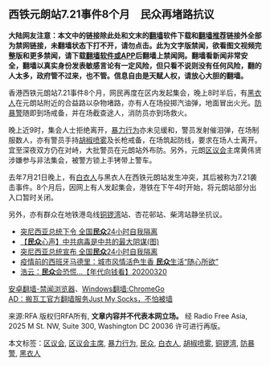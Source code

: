  <h2>西铁元朗站7.21事件8个月　民众再堵路抗议</h2> <div class="notice"><b>大陆网友注意：本文中的链接除此处和文末的<a href="https://github.com/bannedbook/fanqiang" >翻墙</a>软件下载和<a href="https://github.com/killgcd/justmysocks/blob/master/README.md">翻墙推荐</a>链接外全部为禁网链接，未翻墙状态下打不开，请勿点击。此为文字版禁闻，欲看图文视频完整版和更多禁闻，请下载<a href="https://github.com/bannedbook/fanqiang">翻墙软件或APP</a>后翻墙上禁闻网。翻墙看新闻非常安全，翻墙以真实身份发表敏感言论有一定风险，但只看不说则没有任何风险，翻的人太多，政府管不过来，也不管。信息自由是天赋人权，请放心大胆的翻墙。</b></div>  <div class="entry"> <p>香港西铁元朗站7.21事件8个月，网民再度在区内发起集会，晚上8时半后，有<a href="https://www.bannedbook.org/bnews/tag/%E9%BB%91%E8%A1%A3%E4%BA%BA/" class="st_tag internal_tag" rel="tag" title="标签 黑衣人 下的日志">黑衣人</a>在元朗站附近的合益路以杂物堵路，亦有人在场投掷汽油弹，地面冒出火光。<a href="https://www.bannedbook.org/bnews/tag/%E9%98%B2%E6%9A%B4%E8%AD%A6/" class="st_tag internal_tag" rel="tag" title="标签 防暴警 下的日志">防暴警</a>随即到场戒备，并在场截查途人，消防员亦到场救火。</p> <p><span>晚上近9时，集会人士拒绝离开，<a href="https://www.bannedbook.org/bnews/tag/%E6%9A%B4%E5%8A%9B%E8%A1%8C%E4%B8%BA/" class="st_tag internal_tag" rel="tag" title="标签 暴力行为 下的日志">暴力行为</a>亦未见缓和，警员发射催泪弹，在场制服数人，亦有警员手持<a href="https://www.bannedbook.org/bnews/tag/%E8%83%A1%E6%A4%92%E5%96%B7%E9%9B%BE/" class="st_tag internal_tag" rel="tag" title="标签 胡椒喷雾 下的日志">胡椒喷雾</a>及长枪戒备，在场筑起防线，要求在场人士离开。宜至深夜双方仍在对峙，大批警员在元朗站外布防。另外，元朗<a href="https://www.bannedbook.org/bnews/tag/%E5%8C%BA%E8%AE%AE%E4%BC%9A/" class="st_tag internal_tag" rel="tag" title="标签 区议会 下的日志">区议会</a>主席黄伟贤涉嫌参与非法集会，被警方锁上手铐带上警车。</span></p> <p><span>去年7月21日晚上，有<a href="https://www.bannedbook.org/bnews/tag/%E7%99%BD%E8%A1%A3%E4%BA%BA/" class="st_tag internal_tag" rel="tag" title="标签 白衣人 下的日志">白衣人</a>与黑衣人在西铁元朗站发生冲突，其后被称为7.21袭击事件。8个月后，因网上有人发起集会，港铁在下午4时开始，将元朗站部分出入口暂时关闭。</span></p>  <p>另外，亦有群众在地铁港岛线<a href="https://www.bannedbook.org/bnews/tag/%E9%93%9C%E9%94%A3%E6%B9%BE/" class="st_tag internal_tag" rel="tag" title="标签 铜锣湾 下的日志">铜锣湾</a>站、杏花邨站、柴湾站静坐抗议。</p> <ul class='op-related-articles' title='相关阅读'> <li><a href='https://www.bannedbook.org/bnews/worldnews/20200321/1297692.html' target='_blank'>突尼西亚总统下令 全国<b>民众</b>24小时自我隔离</a></li> <li><a href='https://www.bannedbook.org/bnews/comments/20200321/1297653.html' target='_blank'>【<b>民众</b>心声】中共病毒是中共的最大阴谋(图)</a></li> <li><a href='https://www.bannedbook.org/bnews/baitai/20200321/1297565.html' target='_blank'>突尼西亚总统宣布 全国<b>民众</b>24小时自我隔离</a></li> <li><a href='https://www.bannedbook.org/bnews/funmedia/20200321/1297428.html' target='_blank'>疫情前的西班牙马德里：城市风情活色生香 <b>民众</b>生活“随心所欲”</a></li> <li><a href='https://www.bannedbook.org/bnews/taiwannews/20200320/1297290.html' target='_blank'>浩云：<b>民众</b>会恐慌...【年代向钱看】20200320</a></li> </ul> <div class="texttj"> <a href="https://github.com/bannedbook/fanqiang/wiki/%E5%AE%89%E5%8D%93%E7%BF%BB%E5%A2%99-%E7%A6%81%E9%97%BB%E6%B5%8F%E8%A7%88%E5%99%A8" target="_blank">安卓翻墙-禁闻浏览器</a>、<a href="https://github.com/bannedbook/fanqiang/wiki/Chrome%E4%B8%80%E9%94%AE%E7%BF%BB%E5%A2%99%E5%8C%85" target="_blank">Windows翻墙:ChromeGo</a><br/> <a href="https://github.com/killgcd/justmysocks/blob/master/README.md" target="_blank">AD：搬瓦工官方翻墙服务Just My Socks，不怕被墙</a> </div><p>来源:RFA  版权归RFA所有, <strong>文章内容并不代表本网立场。</strong>  经 Radio Free Asia, 2025 M St. NW, Suite 300, Washington DC 20036 许可进行再版。</p><a name='sharetosocial'></a>           </div><!--END ENTRY--> <div class="postfooter"> <div>本文标签：<a href="https://www.bannedbook.org/bnews/tag/%E5%8C%BA%E8%AE%AE%E4%BC%9A/" rel="tag">区议会</a>, <a href="https://www.bannedbook.org/bnews/tag/%E5%8C%BA%E8%AE%AE%E4%BC%9A%E4%B8%BB%E5%B8%AD/" rel="tag">区议会主席</a>, <a href="https://www.bannedbook.org/bnews/tag/%E6%9A%B4%E5%8A%9B%E8%A1%8C%E4%B8%BA/" rel="tag">暴力行为</a>, <a href="https://www.bannedbook.org/bnews/tag/%E6%B0%91%E4%BC%97/" rel="tag">民众</a>, <a href="https://www.bannedbook.org/bnews/tag/%E7%99%BD%E8%A1%A3%E4%BA%BA/" rel="tag">白衣人</a>, <a href="https://www.bannedbook.org/bnews/tag/%E8%83%A1%E6%A4%92%E5%96%B7%E9%9B%BE/" rel="tag">胡椒喷雾</a>, <a href="https://www.bannedbook.org/bnews/tag/%E9%93%9C%E9%94%A3%E6%B9%BE/" rel="tag">铜锣湾</a>, <a href="https://www.bannedbook.org/bnews/tag/%E9%98%B2%E6%9A%B4%E8%AD%A6/" rel="tag">防暴警</a>, <a href="https://www.bannedbook.org/bnews/tag/%E9%BB%91%E8%A1%A3%E4%BA%BA/" rel="tag">黑衣人</a></div>  </div><!--END POSTFOOTER--> 